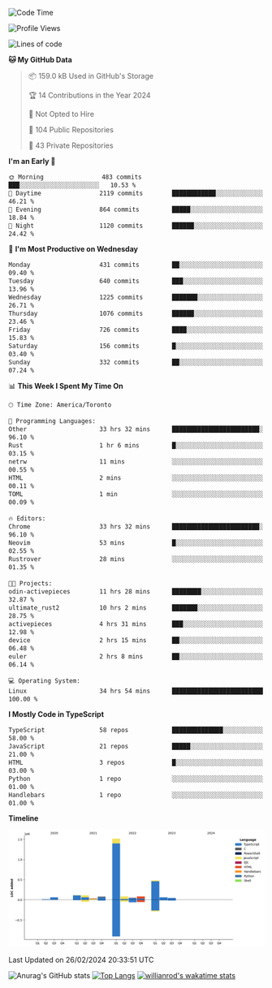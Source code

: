 <!--START_SECTION:waka-->
![Code Time](http://img.shields.io/badge/Code%20Time-1%2C247%20hrs%2054%20mins-blue)

![Profile Views](http://img.shields.io/badge/Profile%20Views-1-blue)

![Lines of code](https://img.shields.io/badge/From%20Hello%20World%20I%27ve%20Written-2.7%20million%20lines%20of%20code-blue)

**🐱 My GitHub Data** 

> 📦 159.0 kB Used in GitHub's Storage 
 > 
> 🏆 14 Contributions in the Year 2024
 > 
> 🚫 Not Opted to Hire
 > 
> 📜 104 Public Repositories 
 > 
> 🔑 43 Private Repositories 
 > 
**I'm an Early 🐤** 

```text
🌞 Morning                483 commits         ███░░░░░░░░░░░░░░░░░░░░░░   10.53 % 
🌆 Daytime                2119 commits        ████████████░░░░░░░░░░░░░   46.21 % 
🌃 Evening                864 commits         █████░░░░░░░░░░░░░░░░░░░░   18.84 % 
🌙 Night                  1120 commits        ██████░░░░░░░░░░░░░░░░░░░   24.42 % 
```
📅 **I'm Most Productive on Wednesday** 

```text
Monday                   431 commits         ██░░░░░░░░░░░░░░░░░░░░░░░   09.40 % 
Tuesday                  640 commits         ███░░░░░░░░░░░░░░░░░░░░░░   13.96 % 
Wednesday                1225 commits        ███████░░░░░░░░░░░░░░░░░░   26.71 % 
Thursday                 1076 commits        ██████░░░░░░░░░░░░░░░░░░░   23.46 % 
Friday                   726 commits         ████░░░░░░░░░░░░░░░░░░░░░   15.83 % 
Saturday                 156 commits         █░░░░░░░░░░░░░░░░░░░░░░░░   03.40 % 
Sunday                   332 commits         ██░░░░░░░░░░░░░░░░░░░░░░░   07.24 % 
```


📊 **This Week I Spent My Time On** 

```text
🕑︎ Time Zone: America/Toronto

💬 Programming Languages: 
Other                    33 hrs 32 mins      ████████████████████████░   96.10 % 
Rust                     1 hr 6 mins         █░░░░░░░░░░░░░░░░░░░░░░░░   03.15 % 
netrw                    11 mins             ░░░░░░░░░░░░░░░░░░░░░░░░░   00.55 % 
HTML                     2 mins              ░░░░░░░░░░░░░░░░░░░░░░░░░   00.11 % 
TOML                     1 min               ░░░░░░░░░░░░░░░░░░░░░░░░░   00.09 % 

🔥 Editors: 
Chrome                   33 hrs 32 mins      ████████████████████████░   96.10 % 
Neovim                   53 mins             █░░░░░░░░░░░░░░░░░░░░░░░░   02.55 % 
Rustrover                28 mins             ░░░░░░░░░░░░░░░░░░░░░░░░░   01.35 % 

🐱‍💻 Projects: 
odin-activepieces        11 hrs 28 mins      ████████░░░░░░░░░░░░░░░░░   32.87 % 
ultimate_rust2           10 hrs 2 mins       ███████░░░░░░░░░░░░░░░░░░   28.75 % 
activepieces             4 hrs 31 mins       ███░░░░░░░░░░░░░░░░░░░░░░   12.98 % 
device                   2 hrs 15 mins       ██░░░░░░░░░░░░░░░░░░░░░░░   06.48 % 
euler                    2 hrs 8 mins        ██░░░░░░░░░░░░░░░░░░░░░░░   06.14 % 

💻 Operating System: 
Linux                    34 hrs 54 mins      █████████████████████████   100.00 % 
```

**I Mostly Code in TypeScript** 

```text
TypeScript               58 repos            ██████████████░░░░░░░░░░░   58.00 % 
JavaScript               21 repos            █████░░░░░░░░░░░░░░░░░░░░   21.00 % 
HTML                     3 repos             █░░░░░░░░░░░░░░░░░░░░░░░░   03.00 % 
Python                   1 repo              ░░░░░░░░░░░░░░░░░░░░░░░░░   01.00 % 
Handlebars               1 repo              ░░░░░░░░░░░░░░░░░░░░░░░░░   01.00 % 
```



**Timeline**

![Lines of Code chart](https://raw.githubusercontent.com/wise-introvert/wise-introvert/master/assets/bar_graph.png)


 Last Updated on 26/02/2024 20:33:51 UTC
<!--END_SECTION:waka-->

![Anurag's GitHub stats](https://github-readme-stats.vercel.app/api?username=wise-introvert&count_private=true&show_icons=true)
[![Top Langs](https://github-readme-stats.vercel.app/api/top-langs/?username=wise-introvert&langs_count=10)](https://github.com/anuraghazra/github-readme-stats)
[![willianrod's wakatime stats](https://github-readme-stats.vercel.app/api/wakatime?username=wiseintrovert)](https://github.com/anuraghazra/github-readme-stats)
